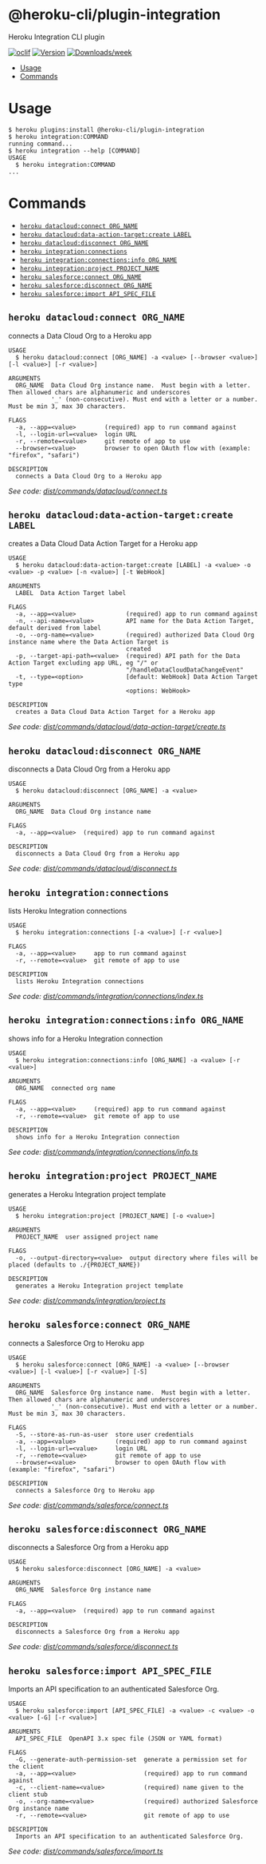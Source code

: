 @heroku-cli/plugin-integration
==============================

Heroku Integration CLI plugin


[![oclif](https://img.shields.io/badge/cli-oclif-brightgreen.svg)](https://oclif.io)
[![Version](https://img.shields.io/npm/v/@heroku-cli/plugin-integration.svg)](https://npmjs.org/package/@heroku-cli/plugin-integration)
[![Downloads/week](https://img.shields.io/npm/dw/@heroku-cli/plugin-integration.svg)](https://npmjs.org/package/@heroku-cli/plugin-integration)


<!-- toc -->
* [Usage](#usage)
* [Commands](#commands)
<!-- tocstop -->
# Usage
```sh-session
$ heroku plugins:install @heroku-cli/plugin-integration
$ heroku integration:COMMAND
running command...
$ heroku integration --help [COMMAND]
USAGE
  $ heroku integration:COMMAND
...
```
# Commands
<!-- commands -->
* [`heroku datacloud:connect ORG_NAME`](#heroku-datacloudconnect-org_name)
* [`heroku datacloud:data-action-target:create LABEL`](#heroku-dataclouddata-action-targetcreate-label)
* [`heroku datacloud:disconnect ORG_NAME`](#heroku-dataclouddisconnect-org_name)
* [`heroku integration:connections`](#heroku-integrationconnections)
* [`heroku integration:connections:info ORG_NAME`](#heroku-integrationconnectionsinfo-org_name)
* [`heroku integration:project PROJECT_NAME`](#heroku-integrationproject-project_name)
* [`heroku salesforce:connect ORG_NAME`](#heroku-salesforceconnect-org_name)
* [`heroku salesforce:disconnect ORG_NAME`](#heroku-salesforcedisconnect-org_name)
* [`heroku salesforce:import API_SPEC_FILE`](#heroku-salesforceimport-api_spec_file)

## `heroku datacloud:connect ORG_NAME`

connects a Data Cloud Org to a Heroku app

```
USAGE
  $ heroku datacloud:connect [ORG_NAME] -a <value> [--browser <value>] [-l <value>] [-r <value>]

ARGUMENTS
  ORG_NAME  Data Cloud Org instance name.  Must begin with a letter. Then allowed chars are alphanumeric and underscores
            '_' (non-consecutive). Must end with a letter or a number. Must be min 3, max 30 characters.

FLAGS
  -a, --app=<value>        (required) app to run command against
  -l, --login-url=<value>  login URL
  -r, --remote=<value>     git remote of app to use
  --browser=<value>        browser to open OAuth flow with (example: "firefox", "safari")

DESCRIPTION
  connects a Data Cloud Org to a Heroku app
```

_See code: [dist/commands/datacloud/connect.ts](https://github.com/heroku/heroku-cli-plugin-integration/blob/v0.0.8/dist/commands/datacloud/connect.ts)_

## `heroku datacloud:data-action-target:create LABEL`

creates a Data Cloud Data Action Target for a Heroku app

```
USAGE
  $ heroku datacloud:data-action-target:create [LABEL] -a <value> -o <value> -p <value> [-n <value>] [-t WebHook]

ARGUMENTS
  LABEL  Data Action Target label

FLAGS
  -a, --app=<value>              (required) app to run command against
  -n, --api-name=<value>         API name for the Data Action Target, default derived from label
  -o, --org-name=<value>         (required) authorized Data Cloud Org instance name where the Data Action Target is
                                 created
  -p, --target-api-path=<value>  (required) API path for the Data Action Target excluding app URL, eg "/" or
                                 "/handleDataCloudDataChangeEvent"
  -t, --type=<option>            [default: WebHook] Data Action Target type
                                 <options: WebHook>

DESCRIPTION
  creates a Data Cloud Data Action Target for a Heroku app
```

_See code: [dist/commands/datacloud/data-action-target/create.ts](https://github.com/heroku/heroku-cli-plugin-integration/blob/v0.0.8/dist/commands/datacloud/data-action-target/create.ts)_

## `heroku datacloud:disconnect ORG_NAME`

disconnects a Data Cloud Org from a Heroku app

```
USAGE
  $ heroku datacloud:disconnect [ORG_NAME] -a <value>

ARGUMENTS
  ORG_NAME  Data Cloud Org instance name

FLAGS
  -a, --app=<value>  (required) app to run command against

DESCRIPTION
  disconnects a Data Cloud Org from a Heroku app
```

_See code: [dist/commands/datacloud/disconnect.ts](https://github.com/heroku/heroku-cli-plugin-integration/blob/v0.0.8/dist/commands/datacloud/disconnect.ts)_

## `heroku integration:connections`

lists Heroku Integration connections

```
USAGE
  $ heroku integration:connections [-a <value>] [-r <value>]

FLAGS
  -a, --app=<value>     app to run command against
  -r, --remote=<value>  git remote of app to use

DESCRIPTION
  lists Heroku Integration connections
```

_See code: [dist/commands/integration/connections/index.ts](https://github.com/heroku/heroku-cli-plugin-integration/blob/v0.0.8/dist/commands/integration/connections/index.ts)_

## `heroku integration:connections:info ORG_NAME`

shows info for a Heroku Integration connection

```
USAGE
  $ heroku integration:connections:info [ORG_NAME] -a <value> [-r <value>]

ARGUMENTS
  ORG_NAME  connected org name

FLAGS
  -a, --app=<value>     (required) app to run command against
  -r, --remote=<value>  git remote of app to use

DESCRIPTION
  shows info for a Heroku Integration connection
```

_See code: [dist/commands/integration/connections/info.ts](https://github.com/heroku/heroku-cli-plugin-integration/blob/v0.0.8/dist/commands/integration/connections/info.ts)_

## `heroku integration:project PROJECT_NAME`

generates a Heroku Integration project template

```
USAGE
  $ heroku integration:project [PROJECT_NAME] [-o <value>]

ARGUMENTS
  PROJECT_NAME  user assigned project name

FLAGS
  -o, --output-directory=<value>  output directory where files will be placed (defaults to ./{PROJECT_NAME})

DESCRIPTION
  generates a Heroku Integration project template
```

_See code: [dist/commands/integration/project.ts](https://github.com/heroku/heroku-cli-plugin-integration/blob/v0.0.8/dist/commands/integration/project.ts)_

## `heroku salesforce:connect ORG_NAME`

connects a Salesforce Org to Heroku app

```
USAGE
  $ heroku salesforce:connect [ORG_NAME] -a <value> [--browser <value>] [-l <value>] [-r <value>] [-S]

ARGUMENTS
  ORG_NAME  Salesforce Org instance name.  Must begin with a letter. Then allowed chars are alphanumeric and underscores
            '_' (non-consecutive). Must end with a letter or a number. Must be min 3, max 30 characters.

FLAGS
  -S, --store-as-run-as-user  store user credentials
  -a, --app=<value>           (required) app to run command against
  -l, --login-url=<value>     login URL
  -r, --remote=<value>        git remote of app to use
  --browser=<value>           browser to open OAuth flow with (example: "firefox", "safari")

DESCRIPTION
  connects a Salesforce Org to Heroku app
```

_See code: [dist/commands/salesforce/connect.ts](https://github.com/heroku/heroku-cli-plugin-integration/blob/v0.0.8/dist/commands/salesforce/connect.ts)_

## `heroku salesforce:disconnect ORG_NAME`

disconnects a Salesforce Org from a Heroku app

```
USAGE
  $ heroku salesforce:disconnect [ORG_NAME] -a <value>

ARGUMENTS
  ORG_NAME  Salesforce Org instance name

FLAGS
  -a, --app=<value>  (required) app to run command against

DESCRIPTION
  disconnects a Salesforce Org from a Heroku app
```

_See code: [dist/commands/salesforce/disconnect.ts](https://github.com/heroku/heroku-cli-plugin-integration/blob/v0.0.8/dist/commands/salesforce/disconnect.ts)_

## `heroku salesforce:import API_SPEC_FILE`

Imports an API specification to an authenticated Salesforce Org.

```
USAGE
  $ heroku salesforce:import [API_SPEC_FILE] -a <value> -c <value> -o <value> [-G] [-r <value>]

ARGUMENTS
  API_SPEC_FILE  OpenAPI 3.x spec file (JSON or YAML format)

FLAGS
  -G, --generate-auth-permission-set  generate a permission set for the client
  -a, --app=<value>                   (required) app to run command against
  -c, --client-name=<value>           (required) name given to the client stub
  -o, --org-name=<value>              (required) authorized Salesforce Org instance name
  -r, --remote=<value>                git remote of app to use

DESCRIPTION
  Imports an API specification to an authenticated Salesforce Org.
```

_See code: [dist/commands/salesforce/import.ts](https://github.com/heroku/heroku-cli-plugin-integration/blob/v0.0.8/dist/commands/salesforce/import.ts)_
<!-- commandsstop -->
